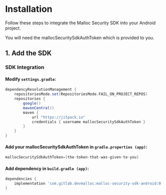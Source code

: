# Installation

Follow these steps to integrate the Malloc Security SDK into your Android project.

You will need the mallocSecuritySdkAuthToken which is provided to you.
## 1. Add the SDK

### SDK Integration

#### Modify `settings.gradle`:

```groovy
dependencyResolutionManagement {
    repositoriesMode.set(RepositoriesMode.FAIL_ON_PROJECT_REPOS)
    repositories {
        google()
        mavenCentral()
        maven {
            url "https://jitpack.io"
            credentials { username mallocSecuritySdkAuthToken }
        }
    }
}
```
#### Add your mallocSecuritySdkAuthToken in `gradle.properties (app)`:

```groovy
mallocSecuritySdkAuthToken=[the-token-that-was-given-to-you]
```

#### Add dependency in `build.gradle (app)`:

```groovy
dependencies {
    implementation 'com.gitlab.devmalloc:malloc-security-sdk-android:0.1.0'
}
```